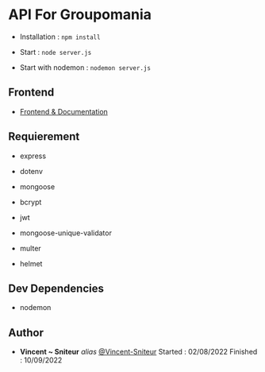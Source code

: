 # API For Groupomania

* Installation : `npm install`


* Start : `node server.js`
* Start with nodemon : `nodemon server.js`

## Frontend

* [Frontend & Documentation](https://github.com/Vincent-Sniteur/Groupomania_front)


## Requierement

- express

- dotenv

- mongoose

- bcrypt

- jwt

- mongoose-unique-validator

- multer

- helmet


## Dev Dependencies

- nodemon


## Author

* **Vincent ~ Sniteur** _alias_ [@Vincent-Sniteur](https://github.com/Vincent-Sniteur)
Started : 02/08/2022
Finished : 10/09/2022
